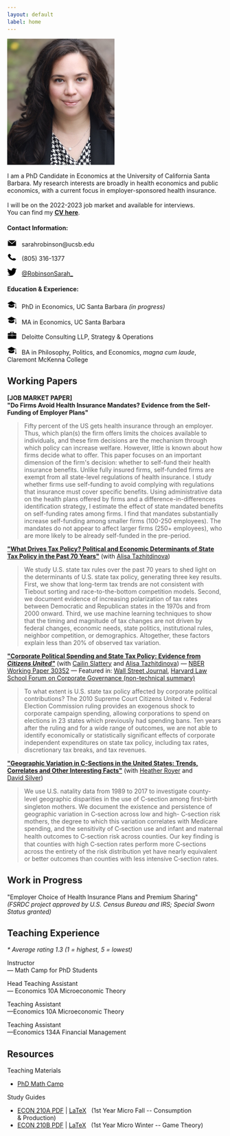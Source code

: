 ```yaml
---
layout: default
label: home
---
```


<div class="bio">
  <div class="profile">
    <img src="./assets/images/profile.jpg" alt="Profile Photo" width="250" height="293" style="margin:0; padding:0;"/>
  </div>
  <p>I am a PhD Candidate in Economics at the University of California Santa Barbara. My research interests are broadly in health economics and public economics, with a current focus in employer-sponsored health insurance. <br><br>
  I will be on the 2022-2023 job market and available for interviews. You&nbsp;can&nbsp;find my <a style="font-weight:bold" href="./Robinson_CV.pdf" target="_blank">CV&nbsp;here</a>.</p>
</div>


#### Contact Information:
<p class="indentbio"><img src="./assets/images/email.png" alt="" width="22" height="16"/> &nbsp; sarahrobinson@ucsb.edu </p>
<p class="indentbio"><img src="./assets/images/phone.png" alt="" width="22" height="16"/> &nbsp; (805) 316-1377 </p>
<p class="indentbio"><img src="./assets/images/twitter.png" alt="" width="22" height="18"/> &nbsp; <a href="https://twitter.com/RobinsonSarah_" target="_blank"> @RobinsonSarah_</a></p>

#### Education & Experience:
<p class="indentbio"><img src="./assets/images/education.png" alt="" width="22" height="19" /> &nbsp; PhD&nbsp;in&nbsp;Economics, UC&nbsp;Santa&nbsp;Barbara<em> (in&nbsp;progress)</em></p>
<p class="indentbio"><img src="./assets/images/education.png" alt="" width="22" height="19"/> &nbsp; MA&nbsp;in&nbsp;Economics, UC&nbsp;Santa&nbsp;Barbara&nbsp;</p>
<p class="indentbio"><img src="./assets/images/work.png" alt="" width="22" height="17" /> &nbsp; Deloitte&nbsp;Consulting&nbsp;LLP, Strategy&nbsp;&&nbsp;Operations</p>
<p class="indentbio"><img src="./assets/images/education.png" alt="" width="22" height="19"/> &nbsp; BA&nbsp;in&nbsp;Philosophy, Politics,&nbsp;and&nbsp;Economics, <em>magna&nbsp;cum&nbsp;laude</em>, Claremont&nbsp;McKenna&nbsp;College</p>


## Working Papers

**[JOB MARKET PAPER] <br> "Do Firms Avoid Health Insurance Mandates? Evidence from the Self-Funding of Employer Plans"**
> Fifty percent of the US gets health insurance through an employer. Thus, which plan(s) the firm offers limits the choices available to individuals, and these firm decisions are the mechanism through which policy can increase welfare. However, little is known about how firms decide what to offer. This paper focuses on an important dimension of the firm's decision: whether to self-fund their health insurance benefits. Unlike fully insured firms, self-funded firms are exempt from all state-level regulations of health insurance. I study whether firms use self-funding to avoid complying with regulations that insurance must cover specific benefits. Using administrative data on the health plans offered by firms and a difference-in-differences identification strategy, I estimate the effect of state mandated benefits on self-funding rates among firms. I find that mandates substantially increase self-funding among smaller firms (100-250 employees). The mandates do not appear to affect larger firms (250+ employees), who are more likely to be already self-funded in the pre-period.

<a style="font-weight:bold" href="https://papers.ssrn.com/sol3/papers.cfm?abstract_id=4035979" target="_blank">"What Drives Tax Policy? Political and Economic Determinants of State Tax Policy in the Past 70 Years"</a> (with&nbsp;<a href="https://alisatns.weebly.com" target="_blank">Alisa&nbsp;Tazhitdinova</a>)
> We study U.S. state tax rules over the past 70 years to shed light on the determinants of U.S. state tax policy, generating three key results. First, we show that long-term tax trends are not consistent with Tiebout sorting and race-to-the-bottom competition models. Second, we document evidence of increasing polarization of tax rates between Democratic and Republican states in the 1970s and from 2000 onward. Third, we use machine learning techniques to show that the timing and magnitude of tax changes are not driven by federal changes, economic needs, state politics, institutional rules, neighbor competition, or demographics. Altogether, these factors explain less than 20% of observed tax variation.

<a style="font-weight:bold" href="https://papers.ssrn.com/sol3/papers.cfm?abstract_id=4083336" target="_blank">"Corporate Political Spending and State Tax Policy: Evidence from *Citizens United"*</a> (with&nbsp;<a href="https://cailinslattery.com" target="_blank">Cailin&nbsp;Slattery</a> and <a href="https://alisatns.weebly.com" target="_blank">Alisa&nbsp;Tazhitdinova</a>) &mdash; <a href="https://www.nber.org/papers/w30352" target="_blank">NBER Working Paper 30352</a> &mdash; Featured in: <a href="https://www.wsj.com/articles/citizens-united-bought-nothing-state-tax-policy-nber-study-supreme-court-11660850148" target="_blank">Wall Street Journal</a>, <a href="https://corpgov.law.harvard.edu/2022/08/31/corporate-political-spending-and-state-tax-policy-evidence-from-citizens-united/" target="_blank">Harvard Law School Forum on Corporate Governance (non-technical summary)</a>
> To what extent is U.S. state tax policy affected by corporate political contributions? The 2010 Supreme Court Citizens United v. Federal Election Commission ruling provides an exogenous shock to corporate campaign spending, allowing corporations to spend on elections in 23 states which previously had spending bans. Ten years after the ruling and for a wide range of outcomes, we are not able to identify economically or statistically significant effects of corporate independent expenditures on state tax policy, including tax rates, discretionary tax breaks, and tax revenues.

<a style="font-weight:bold" href="./research/rrs_csection_final.pdf" target="_blank">"Geographic Variation in C-Sections in the United States: Trends, Correlates and Other Interesting Facts"</a> (with&nbsp;<a href="https://sites.google.com/site/heathernroyer/" target="_blank">Heather&nbsp;Royer</a> and <a href="https://sites.google.com/site/silverdw/" target="_blank">David&nbsp;Silver</a>)
> We use U.S. natality data from 1989 to 2017 to investigate county-level geographic disparities in the use of C&#8209;section among ﬁrst-birth singleton mothers. We document the existence and persistence of geographic variation in C&#8209;section across low and high- C&#8209;section risk mothers, the degree to which this variation correlates with Medicare spending, and the sensitivity of C&#8209;section use and infant and maternal health outcomes to C&#8209;section risk across counties. Our key ﬁnding is that counties with high C&#8209;section rates perform more C&#8209;sections across the entirety of the risk distribution yet have nearly equivalent or better outcomes than counties with less intensive C&#8209;section rates.

## Work in Progress

"Employer Choice of Health Insurance Plans and Premium&nbsp;Sharing" <br>
*(FSRDC project approved by U.S. Census Bureau and IRS; Special Sworn Status granted)*


## Teaching Experience

*&#42; Average rating 1.3 (1&nbsp;=&nbsp;highest,&nbsp;5&nbsp;=&nbsp;lowest)*

<p class="indentteach"><span>Instructor <br class="rwd-break-teach">&mdash;
Math&nbsp;Camp for PhD&nbsp;Students</span></p>
<p class="indentteach"><span>Head Teaching Assistant <br class="rwd-break-teach">&mdash;
Economics 10A Microeconomic&nbsp;Theory</span></p>
<p class="indentteach"><span>Teaching Assistant <br class="rwd-break-teach">&mdash;Economics 10A Microeconomic&nbsp;Theory</span></p>
<p class="indentteach"><span>Teaching Assistant <br class="rwd-break-teach">&mdash;Economics 134A Financial&nbsp;Management</span></p>



## Resources
Teaching Materials
* <a href="./teaching/mathcamp">PhD Math Camp</a>

Study Guides
* <a href="./resources/210A Study Guide v39.pdf" target="_blank">ECON 210A PDF</a> \| <a href="./resources/210A v39.zip" download>LaTeX</a> &nbsp; (1st&nbsp;Year&nbsp;Micro&nbsp;Fall -- Consumption &&nbsp;Production)  
* <a href="./resources/210B Study Guide v18.pdf" target="_blank">ECON 210B PDF</a> \| <a href="./resources/210B Study Guide v18.tex" download>LaTeX</a> &nbsp; (1st&nbsp;Year&nbsp;Micro&nbsp;Winter -- Game&nbsp;Theory) 